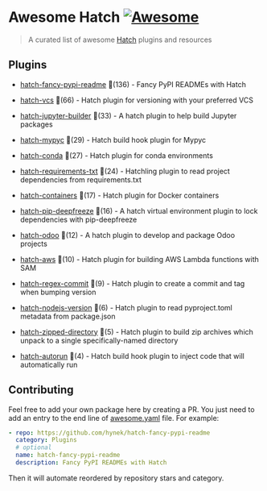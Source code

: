 # Awesome Hatch [![Awesome](https://awesome.re/badge-flat.svg)](https://github.com/sindresorhus/awesome)

> A curated list of awesome [Hatch](https://hatch.pypa.io/latest/) plugins and resources


## Plugins
  
- [hatch-fancy-pypi-readme](https://github.com/hynek/hatch-fancy-pypi-readme) 🌟(136) - Fancy PyPI READMEs with Hatch
  
- [hatch-vcs](https://github.com/ofek/hatch-vcs) 🌟(66) - Hatch plugin for versioning with your preferred VCS
  
- [hatch-jupyter-builder](https://github.com/jupyterlab/hatch-jupyter-builder) 🌟(33) - A hatch plugin to help build Jupyter packages
  
- [hatch-mypyc](https://github.com/ofek/hatch-mypyc) 🌟(29) - Hatch build hook plugin for Mypyc
  
- [hatch-conda](https://github.com/OldGrumpyViking/hatch-conda) 🌟(27) - Hatch plugin for conda environments
  
- [hatch-requirements-txt](https://github.com/repo-helper/hatch-requirements-txt) 🌟(24) - Hatchling plugin to read project dependencies from requirements.txt
  
- [hatch-containers](https://github.com/ofek/hatch-containers) 🌟(17) - Hatch plugin for Docker containers
  
- [hatch-pip-deepfreeze](https://github.com/sbidoul/hatch-pip-deepfreeze) 🌟(16) - A hatch virtual environment plugin to lock dependencies with pip-deepfreeze
  
- [hatch-odoo](https://github.com/acsone/hatch-odoo) 🌟(12) - A hatch plugin to develop and package Odoo projects
  
- [hatch-aws](https://github.com/aka-raccoon/hatch-aws) 🌟(10) - Hatch plugin for building AWS Lambda functions with SAM
  
- [hatch-regex-commit](https://github.com/frankie567/hatch-regex-commit) 🌟(9) - Hatch plugin to create a commit and tag when bumping version
  
- [hatch-nodejs-version](https://github.com/agoose77/hatch-nodejs-version) 🌟(6) - Hatch plugin to read pyproject.toml metadata from package.json
  
- [hatch-zipped-directory](https://github.com/dairiki/hatch-zipped-directory) 🌟(5) - Hatch plugin to build zip archives which unpack to a single specifically-named directory
  
- [hatch-autorun](https://github.com/ofek/hatch-autorun) 🌟(4) - Hatch build hook plugin to inject code that will automatically run
  


## Contributing

Feel free to add your own package here by creating a PR. You just need to add an entry to the end line of [awesome.yaml](./awesome.yaml) file.
For example:

```yaml
- repo: https://github.com/hynek/hatch-fancy-pypi-readme
  category: Plugins
  # optional
  name: hatch-fancy-pypi-readme
  description: Fancy PyPI READMEs with Hatch
```

Then it will automate reordered by repository stars and category.